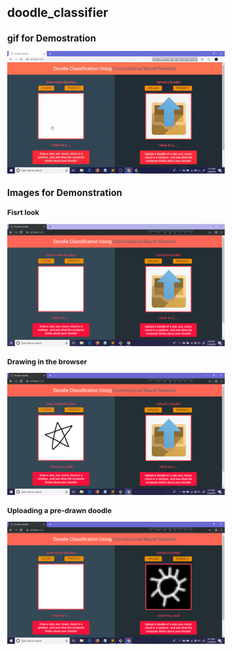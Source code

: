 # doodle_classifier

## gif for Demostration
  ![github](https://github.com/Suji04/doodle_classifier/blob/master/exhibit.gif)

## Images for Demonstration 
  ### Fisrt look
  ![alt text](https://github.com/Suji04/doodle_classifier/blob/master/ex_imgs/ex0.png)
  ### Drawing in the browser
  ![alt text](https://github.com/Suji04/doodle_classifier/blob/master/ex_imgs/ex1.png)
  ### Uploading a pre-drawn doodle
  ![alt text](https://github.com/Suji04/doodle_classifier/blob/master/ex_imgs/ex2.png)
